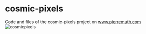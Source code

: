 # cosmic-pixels
Code and files of the cosmic-pixels project on www.pierremuth.com
![cosmicpixels](https://pierremuth.wordpress.com/wp-content/uploads/2024/11/1j6a1191.jpg)
